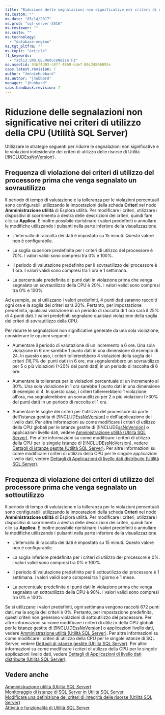 ```yaml
---
title: "Riduzione delle segnalazioni non significative nei criteri di utilizzo della CPU (Utilit&#224; SQL Server) | Microsoft Docs"
ms.custom: ""
ms.date: "03/14/2017"
ms.prod: "sql-server-2016"
ms.reviewer: ""
ms.suite: ""
ms.technology: 
  - "database-engine"
ms.tgt_pltfrm: ""
ms.topic: "article"
f1_keywords: 
  - "sql13.SWB.UE.ReduceNoise.F1"
ms.assetid: 94bf4d93-c0ff-4869-bde7-80c24866092e
caps.latest.revision: 7
author: "JennieHubbard"
ms.author: "jhubbard"
manager: "jhubbard"
caps.handback.revision: 7
---
```

# Riduzione delle segnalazioni non significative nei criteri di utilizzo della CPU (Utilit&#224; SQL Server)
  Utilizzare le strategie seguenti per ridurre le segnalazioni non significative e le violazioni indesiderate dei criteri di utilizzo delle risorse di Utilità [!INCLUDE[ssNoVersion](../../includes/ssnoversion-md.md)] .  
  
## Frequenza di violazione dei criteri di utilizzo del processore prima che venga segnalato un sovrautilizzo  
 Il periodo di tempo di valutazione e la tolleranza per le violazioni percentuali sono configurabili utilizzando le impostazioni della scheda **Criteri** nel nodo **Amministrazione utilità** di Esplora utilità. Per modificare i criteri, utilizzare i dispositivi di scorrimento a destra delle descrizioni dei criteri, quindi fare clic su **Applica**. È inoltre possibile ripristinare i valori predefiniti o annullare le modifiche utilizzando i pulsanti nella parte inferiore della visualizzazione.  
  
-   L'intervallo di raccolta dei dati è impostato su 15 minuti. Questo valore non è configurabile.  
  
-   La soglia superiore predefinita per i criteri di utilizzo del processore è 70%. I valori validi sono compresi tra 0% e 100%.  
  
-   Il periodo di valutazione predefinito per il sovrautilizzo del processore è 1 ora. I valori validi sono compresi tra 1 ora e 1 settimana.  
  
-   La percentuale predefinita di punti dati in violazione prima che venga segnalato un sovrautilizzo della CPU è 20%. I valori validi sono compresi tra 0% e 100%.  
  
 Ad esempio, se si utilizzano i valori predefiniti, 4 punti dati saranno raccolti ogni ora e la soglia dei criteri sarà 20%. Pertanto, per impostazione predefinita, qualsiasi violazione in un periodo di raccolta di 1 ora sarà il 25% di 4 punti dati. I valori predefiniti segnalano qualsiasi violazione della soglia dei criteri di sovrautilizzo della CPU.  
  
 Per ridurre le segnalazioni non significative generate da una sola violazione, considerare le opzioni seguenti:  
  
-   Aumentare il periodo di valutazione di un incremento a 6 ore. Una sola violazione in 6 ore sarebbe 1 punto dati in una dimensione di esempio di 24. In questo caso, i criteri tollererebbero 4 violazioni della soglia dei criteri (16,7% dei punti dati) in 6 ore, ma segnalerebbero un sovrautilizzo per 5 o più violazioni (>20% dei punti dati) in un periodo di raccolta di 6 ore.  
  
-   Aumentare la tolleranza per le violazioni percentuale di un incremento al 30%. Una sola violazione in 1 ora sarebbe 1 punto dati in una dimensione di esempio di 4. In questo caso, i criteri tollererebbero 1 violazione all'ora, ma segnalerebbero un sovrautilizzo per 2 o più violazioni (>30% dei punti dati) in un periodo di raccolta di 1 ora.  
  
-   Aumentare le soglie dei criteri per l'utilizzo del processore da parte dell'istanza gestita di [!INCLUDE[ssNoVersion](../../includes/ssnoversion-md.md)] e dell'applicazione del livello dati. Per altre informazioni su come modificare i criteri di utilizzo della CPU globali per le istanze gestite di [!INCLUDE[ssNoVersion](../../includes/ssnoversion-md.md)] o applicazioni livello dati, vedere [Amministrazione utilità &#40;Utilità SQL Server&#41;](../Topic/Utility%20Administration%20\(SQL%20Server%20Utility\).md). Per altre informazioni su come modificare i criteri di utilizzo della CPU per le singole istanze di [!INCLUDE[ssNoVersion](../../includes/ssnoversion-md.md)], vedere [Dettagli di istanze gestite &#40;Utilità SQL Server&#41;](../Topic/Managed%20Instance%20Details%20\(SQL%20Server%20Utility\).md). Per altre informazioni su come modificare i criteri di utilizzo della CPU per le singole applicazioni livello dati, vedere [Dettagli di Applicazioni di livello dati distribuite &#40;Utilità SQL Server&#41;](../Topic/Deployed%20Data-tier%20Application%20Details%20\(SQL%20Server%20Utility\).md).  
  
## Frequenza di violazione dei criteri di utilizzo del processore prima che venga segnalato un sottoutilizzo  
 Il periodo di tempo di valutazione e la tolleranza per le violazioni percentuali sono configurabili utilizzando le impostazioni della scheda **Criteri** nel nodo **Amministrazione utilità** di Esplora utilità. Per modificare i criteri, utilizzare i dispositivi di scorrimento a destra delle descrizioni dei criteri, quindi fare clic su **Applica**. È inoltre possibile ripristinare i valori predefiniti o annullare le modifiche utilizzando i pulsanti nella parte inferiore della visualizzazione.  
  
-   L'intervallo di raccolta dei dati è impostato su 15 minuti. Questo valore non è configurabile.  
  
-   La soglia inferiore predefinita per i criteri di utilizzo del processore è 0%. I valori validi sono compresi tra 0% e 100%.  
  
-   Il periodo di valutazione predefinito per il sottoutilizzo del processore è 1 settimana. I valori validi sono compresi tra 1 giorno e 1 mese.  
  
-   La percentuale predefinita di punti dati in violazione prima che venga segnalato un sottoutilizzo della CPU è 90%. I valori validi sono compresi tra 0% e 100%.  
  
 Se si utilizzano i valori predefiniti, ogni settimana vengono raccolti 672 punti dati, ma la soglia dei criteri è 0%. Pertanto, per impostazione predefinita, questi criteri non generano violazioni di sottoutilizzo del processore. Per altre informazioni su come modificare i criteri di utilizzo della CPU globali per le istanze gestite di [!INCLUDE[ssNoVersion](../../includes/ssnoversion-md.md)] o applicazioni livello dati, vedere [Amministrazione utilità &#40;Utilità SQL Server&#41;](../Topic/Utility%20Administration%20\(SQL%20Server%20Utility\).md). Per altre informazioni su come modificare i criteri di utilizzo della CPU per le singole istanze di SQL Server, vedere [Dettagli di istanze gestite &#40;Utilità SQL Server&#41;](../Topic/Managed%20Instance%20Details%20\(SQL%20Server%20Utility\).md). Per altre informazioni su come modificare i criteri di utilizzo della CPU per le singole applicazioni livello dati, vedere [Dettagli di Applicazioni di livello dati distribuite &#40;Utilità SQL Server&#41;](../Topic/Deployed%20Data-tier%20Application%20Details%20\(SQL%20Server%20Utility\).md).  
  
## Vedere anche  
 [Amministrazione utilità &#40;Utilità SQL Server&#41;](../Topic/Utility%20Administration%20\(SQL%20Server%20Utility\).md)   
 [Monitoraggio di istanze di SQL Server in Utilità SQL Server](../../relational-databases/manage/monitor-instances-of-sql-server-in-the-sql-server-utility.md)   
 [Modificare una definizione dei criteri di integrità delle risorse &#40;Utilità SQL Server&#41;](../../relational-databases/manage/modify-a-resource-health-policy-definition-sql-server-utility.md)   
 [Attività e funzionalità di Utilità SQL Server](../../relational-databases/manage/sql-server-utility-features-and-tasks.md)  
  
  